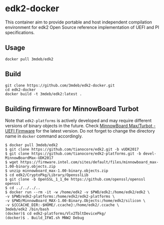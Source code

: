 edk2-docker
===========

This container aim to provide portable and host independent compilation
environment for edk2 Open Source reference implementation of UEFI and PI
specifications.

Usage
-----

```
docker pull 3mdeb/edk2
```

Build
-----

```
git clone https://github.com/3mdeb/edk2-docker.git
cd edk2-docker
docker build -t 3mdeb/edk2:latest .
```

Building firmware for MinnowBoard Turbot
----------------------------------------

Note that `edk2-platforms` is actively developed and may require different
versions of binary objects in the future. Check [MinnowBoard Max/Turbot - UEFI Firmware](https://firmware.intel.com/projects/minnowboard-max)
for the latest version. Do not forget to change the directory name in `docker`
command accordingly.

```
$ docker pull 3mdeb/edk2
$ git clone https://github.com/tianocore/edk2.git -b vUDK2017
$ git clone https://github.com/tianocore/edk2-platforms.git -b devel-MinnowBoardMax-UDK2017
$ wget https://firmware.intel.com/sites/default/files/minnowboard_max-1.00-binary.objects.zip
$ unzip minnowboard_max-1.00-binary.objects.zip
$ cd edk2/CryptoPkg/Library/OpensslLib
$ git clone -b OpenSSL_1_1_0e https://github.com/openssl/openssl openssl
$ cd ../../../..
$ docker run --rm -it -w /home/edk2 -v $PWD/edk2:/home/edk2/edk2 \
-v $PWD/edk2-platforms:/home/edk2/edk2-platforms \
-v $PWD/MinnowBoard_MAX-1.00-Binary.Objects:/home/edk2/silicon \
-v ${CCACHE_DIR:-$HOME/.ccache}:/home/edk2/.ccache \
3mdeb/edk2 /bin/bash
(docker)$ cd edk2-platforms/Vlv2TbltDevicePkg/
(docker)$ . Build_IFWI.sh MNW2 Debug
```
